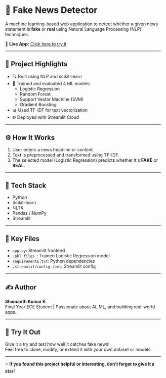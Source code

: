# 📰 Fake News Detector

A machine learning-based web application to detect whether a given news statement is **fake** or **real** using Natural Language Processing (NLP) techniques.

🚀 **Live App:** [Click here to try it](https://fake-news-detector-nlp-8mqwyufwr3rjqerhbbojrc.streamlit.app/)

---

## 📌 Project Highlights

- 🔍 Built using NLP and scikit-learn
- 🧠 Trained and evaluated 4 ML models:
  - Logistic Regression 
  - Random Forest
  - Support Vector Machine (SVM)
  - Gradient Boosting
- 📊 Used TF-IDF for text vectorization
- 🌐 Deployed with Streamlit Cloud

---

## ⚙️ How It Works

1. User enters a news headline or content.
2. Text is preprocessed and transformed using TF-IDF.
3. The selected model (Logistic Regression) predicts whether it's **FAKE** or **REAL**.

---

## 🧰 Tech Stack

- Python
- Scikit-learn
- NLTK
- Pandas / NumPy
- Streamlit

---

## 📁 Key Files

- `app.py`: Streamlit frontend
- `.pkl files `: Trained Logistic Regression model
- `requirements.txt`: Python dependencies
- `.streamlit/config.toml`: Streamlit config

---

## ✍️ Author

**Shamanth Kumar K**  
Final Year ECE Student | Passionate about AI, ML, and building real-world apps.

---

## 📢 Try It Out

Give it a try and test how well it catches fake news!  
Feel free to clone, modify, or extend it with your own dataset or models.

---

⭐ **If you found this project helpful or interesting, don't forget to give it a star!**
